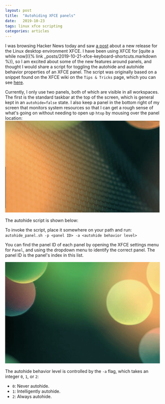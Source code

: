 ```yaml
---
layout: post
title:  "Autohiding XFCE panels"
date:   2019-10-23
tags: linux xfce scripting
categories: articles
---
```


I was browsing Hacker News today and saw [a post](https://simon.shimmerproject.org/2019/10/19/xfce-4-15-development-phase-starting/) about a new release for the Linux desktop environment XFCE.
I have been using XFCE for [quite a while now]({% link _posts/2019-10-21-xfce-keyboard-shortcuts.markdown %}), so I am excited about some of the new features around panels, and thought I would share a script for toggling the autohide and autohide behavior properties of an XFCE panel.
The script was originally based on a snippet found on the XFCE wiki on the `Tips & Tricks` page, which you can see [here](https://wiki.xfce.org/tips).

Currently, I only use two panels, both of which are visible in all workspaces.
The first is the standard taskbar at the top of the screen, which is general kept in an `autohide=false` state.
I also keep a panel in the bottom right of my screen that monitors system resources so that I can get a rough sense of what's going on without needing to open up `htop` by mousing over the panel location:
![Demonstration of mousing over the resource-monitor panel](/assets/resource-monitor-panel-autohide.gif)

The autohide script is shown below:

<script src="https://gist.github.com/eindiran/5f5696a61889c2dfbb423c5be1a70c52.js"></script>

To invoke the script, place it somewhere on your path and run: `autohide_panel.sh -p <panel ID> -a <autohide behavior level>`

You can find the panel ID of each panel by opening the XFCE settings menu for `Panel`, and using the dropdown menu to identify the correct panel. The panel ID is the panel's index in this list.

![Finding the panel ID](/assets/finding-panel-id.gif)

The autohide behavior level is controlled by the `-a` flag, which takes an integer `0`, `1`, or `2`:

* `0`: Never autohide.
* `1`: Intelligently autohide.
* `2`: Always autohide.
